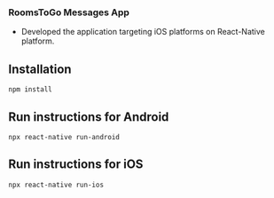 ### RoomsToGo Messages App

- Developed the application targeting iOS platforms on React-Native platform.

## Installation

```
npm install
```

## Run instructions for Android

```
npx react-native run-android

```

## Run instructions for iOS

```
npx react-native run-ios
```
